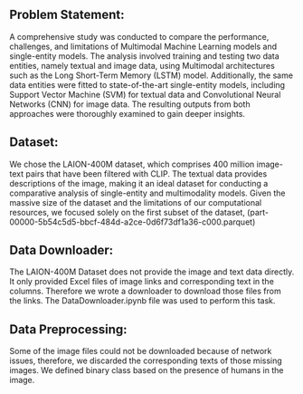 ## Problem Statement:
A comprehensive study was conducted to compare the performance, challenges, and limitations of Multimodal Machine Learning models and single-entity models. The analysis involved training and testing two data entities, namely textual and image data, using Multimodal architectures such as the Long Short-Term Memory (LSTM) model. Additionally, the same data entities were fitted to state-of-the-art single-entity models, including Support Vector Machine (SVM) for textual data and Convolutional Neural Networks (CNN) for image data. The resulting outputs from both approaches were thoroughly examined to gain deeper insights.

## Dataset:
We chose the LAION-400M dataset, which comprises 400 million image-text pairs that have been filtered with CLIP. The textual data provides descriptions of the image, making it an ideal dataset for conducting a comparative analysis of single-entity and multimodality models. Given the massive size of the dataset and the limitations of our computational resources, we focused solely on the first subset of the dataset, (part-00000-5b54c5d5-bbcf-484d-a2ce-0d6f73df1a36-c000.parquet)

## Data Downloader:
The LAION-400M Dataset does not provide the image and text data directly. It only provided Excel files of image links and corresponding text in the columns. Therefore we wrote a downloader to download those files from the links. The DataDownloader.ipynb file was used to perform this task.


## Data Preprocessing:
Some of the image files could not be downloaded because of network issues, therefore, we discarded the corresponding texts of those missing images. We defined binary class based on the presence of humans in the image.

